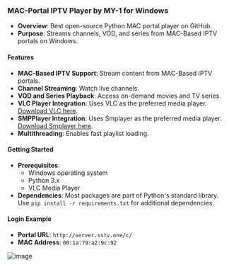 
### MAC-Portal IPTV Player by MY-1 for Windows

- **Overview**: Best open-source Python MAC portal player on GitHub.
- **Purpose**: Streams channels, VOD, and series from MAC-Based IPTV portals on Windows.

#### Features
- **MAC-Based IPTV Support**: Stream content from MAC-Based IPTV portals.
- **Channel Streaming**: Watch live channels.
- **VOD and Series Playback**: Access on-demand movies and TV series.
- **VLC Player Integration**: Uses VLC as the preferred media player. [Download VLC here](https://www.videolan.org/vlc/).
-  **SMPPlayer Integration**: Uses Smplayer as the preferred media player. [Download Smplayer here](https://www.smplayer.info).
- **Multithreading**: Enables fast playlist loading.

#### Getting Started
- **Prerequisites**:
  - Windows operating system
  - Python 3.x
  - VLC Media Player
- **Dependencies**: Most packages are part of Python's standard library. Use `pip install -r requirements.txt` for additional dependencies.


#### Login Example
- **Portal URL**: `http://server.sstv.one/c/`
- **MAC Address**: `00:1a:79:a2:9c:92`

![image](https://github.com/user-attachments/assets/60519e54-295c-4f68-8641-4f346e856a5e)

